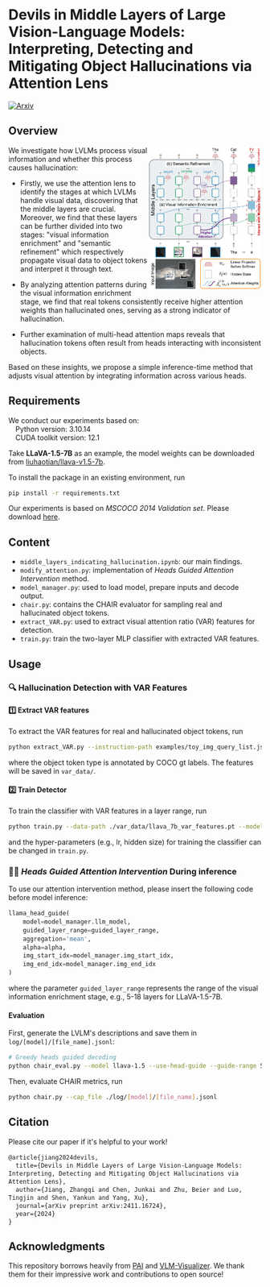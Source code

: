 # Devils in Middle Layers of Large Vision-Language Models: Interpreting, Detecting and Mitigating Object Hallucinations via Attention Lens
[![Arxiv](https://img.shields.io/badge/Paper-Arxiv-red)](https://arxiv.org/abs/2411.16724)

## Overview
<img align="right" src="./figs/illustration.png" width="45%"/>
We investigate how LVLMs process visual information and whether this process causes hallucination:

- Firstly, we use the attention lens to identify the stages at which LVLMs handle visual data, discovering that the middle layers are crucial.
Moreover, we find that these layers can be further divided into two stages: "visual information enrichment" and "semantic refinement" which respectively propagate visual data to object tokens and interpret it through text.

- By analyzing attention patterns during the visual information enrichment stage, we find that real tokens consistently receive higher attention weights than hallucinated ones, serving as a strong indicator of hallucination.

- Further examination of multi-head attention maps reveals that hallucination tokens often result from heads interacting with inconsistent objects.

Based on these insights, we propose a simple inference-time method that adjusts visual attention by integrating information across various heads.

## Requirements
We conduct our experiments based on:  
&emsp;Python version: 3.10.14  
&emsp;CUDA toolkit version: 12.1  

Take **LLaVA-1.5-7B** as an example, the model weights can be downloaded from [liuhaotian/llava-v1.5-7b](https://huggingface.co/liuhaotian/llava-v1.5-7b).

To install the package in an existing environment, run
``` bash
pip install -r requirements.txt
```

Our experiments is based on _MSCOCO 2014 Validation set_. Please download [here](https://cocodataset.org/#download).

## Content
- `middle_layers_indicating_hallucination.ipynb`: our main findings.
- `modify_attention.py`: implementation of _Heads Guided Attention Intervention_ method.
- `model_manager.py`: used to load model, prepare inputs and decode output.
- `chair.py`: contains the CHAIR evaluator for sampling real and hallucinated object tokens.
- `extract_VAR.py`: used to extract visual attention ratio (VAR) features for detection.
- `train.py`: train the two-layer MLP classifier with extracted VAR features.

## Usage
### 🔍 Hallucination Detection with VAR Features
#### 1️⃣ Extract VAR features
To extract the VAR features for real and hallucinated object tokens, run
```bash
python extract_VAR.py --instruction-path examples/toy_img_query_list.jsonl --output-file llava_7b_var_features.pt
```
where the object token type is annotated by COCO gt labels. The features will be saved in `var_data/`.

#### 2️⃣ Train Detector
To train the classifier with VAR features in a layer range, run
```bash
python train.py --data-path ./var_data/llava_7b_var_features.pt --model llava-1.5 --start-layer 5 --end-layer 18
```
and the hyper-parameters (e.g., lr, hidden size) for training the classifier can be changed in `train.py`.


### 🧑‍🏫 _Heads Guided Attention Intervention_ During inference
To use our attention intervention method, please insert the following code before model inference:
```python
llama_head_guide(
    model=model_manager.llm_model,
    guided_layer_range=guided_layer_range,
    aggregation='mean',
    alpha=alpha,
    img_start_idx=model_manager.img_start_idx,
    img_end_idx=model_manager.img_end_idx
)
```
where the parameter `guided_layer_range` represents the range of the visual information enrichment stage, e.g., 5-18 layers for LLaVA-1.5-7B.

#### Evaluation
First, generate the LVLM's descriptions and save them in `log/[model]/[file_name].jsonl`:
```bash
# Greedy heads guided decoding
python chair_eval.py --model llava-1.5 --use-head-guide --guide-range 5,18 --alpha 0.5
```
Then, evaluate CHAIR metrics, run
```bash
python chair.py --cap_file ./log/[model]/[file_name].jsonl
```

## Citation
Please cite our paper if it's helpful to your work!
```
@article{jiang2024devils,
  title={Devils in Middle Layers of Large Vision-Language Models: Interpreting, Detecting and Mitigating Object Hallucinations via Attention Lens},
  author={Jiang, Zhangqi and Chen, Junkai and Zhu, Beier and Luo, Tingjin and Shen, Yankun and Yang, Xu},
  journal={arXiv preprint arXiv:2411.16724},
  year={2024}
}
```

## Acknowledgments
This repository borrows heavily from [PAI](https://github.com/LALBJ/PAI) and [VLM-Visualizer](https://github.com/zjysteven/VLM-Visualizer). We thank them for their impressive work and contributions to open source!
